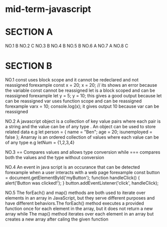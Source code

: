 # mid-term-javascript
# SECTION A
NO.1 B
NO.2 C
NO.3 B
NO.4 B
NO.5 B
NO.6 A
NO.7 A
NO.8 C

# SECTION  B 
NO.1
const uses block scope and it cannot be redeclared and not reassigned forexample const x = 20;
x = 20; // its shows an error because the variable const cannot be reassigned
let is a block scoped and can be reassigned forexample let y = 5;
y = 10; this gives a good output because let can be reassigned
var uses function scope and can be reassigned forexample varx = 10;
console.log(x); it gives output 10 because var can be reassigned

NO.2
A javascript object is a collection of key value pairs where each pair is a string and the value can be of any type .
An object can be used to store related data e.g
let person = {
    name = "Ben";
    age = 20;
    isunemployed = false
};
Anarray is an ordered collection of values where each value can be of any type e.g
letNum = {1,2,3,4}


NO.3
== Compares values and allows type conversion while === compares both the values and the type without conversion

NO.4
An event in java script is an occurance that can be detected forexample when a user interacts with a web page
forexample
const button = document.getElementById('myButton');
function handleClick() {
  alert('Button was clicked!');
}
button.addEventListener('click', handleClick);

NO.5
The forEach() and map() methods are both used to iterate over elements in an array in JavaScript, but they serve different purposes and have different behaviors.The forEach() method executes a provided function once for each element in the array, but it does not return a new array while The map() method iterates over each element in an array but creates a new array after caling the given function
